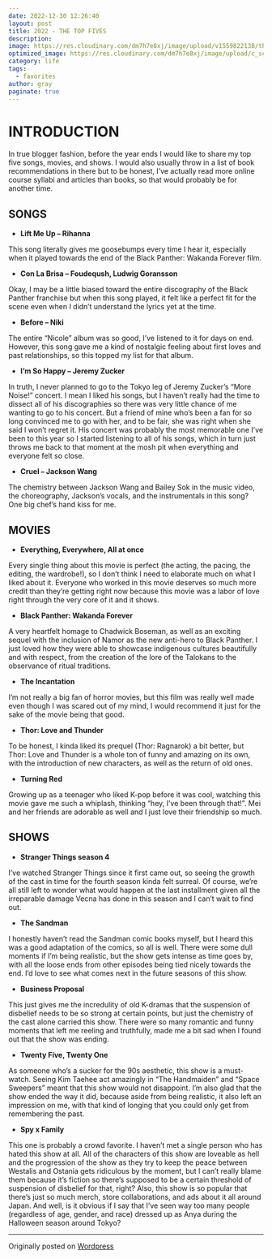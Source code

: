 ```yaml
---
date: 2022-12-30 12:26:40
layout: post
title: 2022 - THE TOP FIVES
description: 
image: https://res.cloudinary.com/dm7h7e8xj/image/upload/v1559822138/theme9_v273a9.jpg
optimized_image: https://res.cloudinary.com/dm7h7e8xj/image/upload/c_scale,w_380/v1559822138/theme9_v273a9.jpg
category: life
tags:
  - favorites
author: gray
paginate: true
---
```


# INTRODUCTION

In true blogger fashion, before the year ends I would like to share my top five songs, movies, and shows. I would also usually throw in a list of book recommendations in there but to be honest, I’ve actually read more online course syllabi and articles than books, so that would probably be for another time.


## SONGS

+ **Lift Me Up – Rihanna**

This song literally gives me goosebumps every time I hear it, especially when it played towards the end of the Black Panther: Wakanda Forever film.

+  **Con La Brisa – Foudeqush, Ludwig Goransson**

Okay, I may be a little biased toward the entire discography of the Black Panther franchise but when this song played, it felt like a perfect fit for the scene even when I didn’t understand the lyrics yet at the time.

+ **Before – Niki**

The entire “Nicole” album was so good, I’ve listened to it for days on end. However, this song gave me a kind of nostalgic feeling about first loves and past relationships, so this topped my list for that album.

+ **I’m So Happy – Jeremy Zucker**

In truth, I never planned to go to the Tokyo leg of Jeremy Zucker’s “More Noise!” concert. I mean I liked his songs, but I haven’t really had the time to dissect all of his discographies so there was very little chance of me wanting to go to his concert. But a friend of mine who’s been a fan for so long convinced me to go with her, and to be fair, she was right when she said I won’t regret it. His concert was probably the most memorable one I’ve been to this year so I started listening to all of his songs, which in turn just throws me back to that moment at the mosh pit when everything and everyone felt so close.

+ **Cruel – Jackson Wang**

The chemistry between Jackson Wang and Bailey Sok in the music video, the choreography, Jackson’s vocals, and the instrumentals in this song? One big chef’s hand kiss for me.


## MOVIES

+ **Everything, Everywhere, All at once**

Every single thing about this movie is perfect (the acting, the pacing, the editing, the wardrobe!), so I don’t think I need to elaborate much on what I liked about it. Everyone who worked in this movie deserves so much more credit than they’re getting right now because this movie was a labor of love right through the very core of it and it shows.

+ **Black Panther: Wakanda Forever**

A very heartfelt homage to Chadwick Boseman, as well as an exciting sequel with the inclusion of Namor as the new anti-hero to Black Panther. I just loved how they were able to showcase indigenous cultures beautifully and with respect, from the creation of the lore of the Talokans to the observance of ritual traditions.

+ **The Incantation**

I’m not really a big fan of horror movies, but this film was really well made even though I was scared out of my mind, I would recommend it just for the sake of the movie being that good.

+ **Thor: Love and Thunder**

To be honest, I kinda liked its prequel (Thor: Ragnarok) a bit better, but Thor: Love and Thunder is a whole ton of funny and amazing on its own, with the introduction of new characters, as well as the return of old ones.

+ **Turning Red**

Growing up as a teenager who liked K-pop before it was cool, watching this movie gave me such a whiplash, thinking “hey, I’ve been through that!”. Mei and her friends are adorable as well and I just love their friendship so much.


## SHOWS

+ **Stranger Things season 4**

I’ve watched Stranger Things since it first came out, so seeing the growth of the cast in time for the fourth season kinda felt surreal. Of course, we’re all still left to wonder what would happen at the last installment given all the irreparable damage Vecna has done in this season and I can’t wait to find out.

+ **The Sandman**

I honestly haven’t read the Sandman comic books myself, but I heard this was a good adaptation of the comics, so all is well. There were some dull moments if I’m being realistic, but the show gets intense as time goes by, with all the loose ends from other episodes being tied nicely towards the end. I’d love to see what comes next in the future seasons of this show.

+ **Business Proposal**

This just gives me the incredulity of old K-dramas that the suspension of disbelief needs to be so strong at certain points, but just the chemistry of the cast alone carried this show. There were so many romantic and funny moments that left me reeling and truthfully, made me a bit sad when I found out that the show was ending.

+ **Twenty Five, Twenty One**

As someone who’s a sucker for the 90s aesthetic, this show is a must-watch. Seeing Kim Taehee act amazingly in “The Handmaiden” and “Space Sweepers” meant that this show would not disappoint. I’m also glad that the show ended the way it did, because aside from being realistic, it also left an impression on me, with that kind of longing that you could only get from remembering the past.

+ **Spy x Family**

This one is probably a crowd favorite. I haven’t met a single person who has hated this show at all. All of the characters of this show are loveable as hell and the progression of the show as they try to keep the peace between Westalis and Ostania gets ridiculous by the moment, but I can’t really blame them because it’s fiction so there’s supposed to be a certain threshold of suspension of disbelief for that, right? Also, this show is so popular that there’s just so much merch, store collaborations, and ads about it all around Japan. And well, is it obvious if I say that I’ve seen way too many people (regardless of age, gender, and race) dressed up as Anya during the Halloween season around Tokyo?


****

Originally posted on [Wordpress](https://grayinfilm.com/2022/12/30/2022-the-top-fives/)